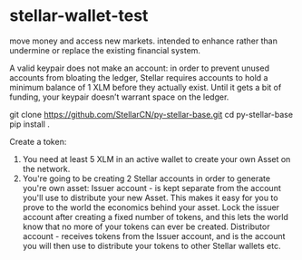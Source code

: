 # stellar-wallet-test
move money and access new markets.
intended to enhance rather than undermine or replace the existing financial system.

A valid keypair does not make an account: in order to prevent unused accounts from bloating the ledger, Stellar requires accounts to hold a minimum balance of 1 XLM before they actually exist. Until it gets a bit of funding, your keypair doesn’t warrant space on the ledger.

git clone https://github.com/StellarCN/py-stellar-base.git
cd py-stellar-base
pip install .

Create a token:

1. You need at least 5 XLM in an active wallet to create your own Asset on the network.
2. You're going to be creating 2 Stellar accounts in order to generate you're own asset:
Issuer account - is kept separate from the account you'll use to distribute your new Asset. This makes it easy for you to prove to the world the economics behind your asset. Lock the issuer account after creating a fixed number of tokens, and this lets the world know that no more of your tokens can ever be created.
Distributor account - receives tokens from the Issuer account, and is the account you will then use to distribute your tokens to other Stellar wallets etc.

